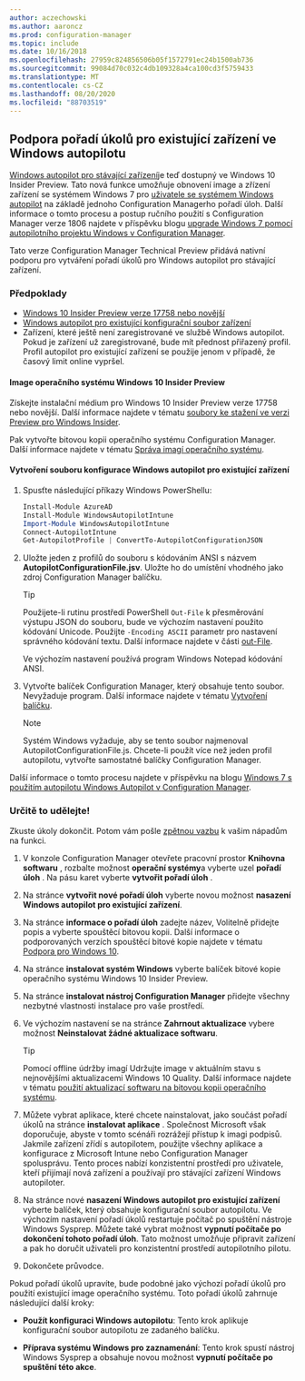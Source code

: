 ```yaml
---
author: aczechowski
ms.author: aaroncz
ms.prod: configuration-manager
ms.topic: include
ms.date: 10/16/2018
ms.openlocfilehash: 27959c824856506b05f1572791ec24b1500ab736
ms.sourcegitcommit: 99084d70c032c4db109328a4ca100cd3f5759433
ms.translationtype: MT
ms.contentlocale: cs-CZ
ms.lasthandoff: 08/20/2020
ms.locfileid: "88703519"
---
```

## <a name="task-sequence-support-of-windows-autopilot-for-existing-devices"></a><a name="bkmk_autopilot"></a> Podpora pořadí úkolů pro existující zařízení ve Windows autopilotu
<!--1358333-->

[Windows autopilot pro stávající zařízení](https://techcommunity.microsoft.com/t5/Windows-IT-Pro-Blog/New-Windows-Autopilot-capabilities-and-expanded-partner-support/ba-p/260430)je teď dostupný ve Windows 10 Insider Preview. Tato nová funkce umožňuje obnovení image a zřízení zařízení se systémem Windows 7 pro [uživatele se systémem Windows autopilot](/windows/deployment/windows-autopilot/user-driven) na základě jednoho Configuration Managerho pořadí úloh. Další informace o tomto procesu a postup ručního použití s Configuration Manager verze 1806 najdete v příspěvku blogu [upgrade Windows 7 pomocí autopilotního projektu Windows v Configuration Manager](https://techcommunity.microsoft.com/t5/Windows-IT-Pro-Blog/Upgrade-Windows-7-using-Windows-Autopilot-in-Configuration/ba-p/267747). 

Tato verze Configuration Manager Technical Preview přidává nativní podporu pro vytváření pořadí úkolů pro Windows autopilot pro stávající zařízení. 


### <a name="prerequisites"></a>Předpoklady

- [Windows 10 Insider Preview verze 17758 nebo novější](#bkmk_autopilot-image)  
- [Windows autopilot pro existující konfigurační soubor zařízení](#bkmk_autopilot-json)  
- Zařízení, které ještě není zaregistrované ve službě Windows autopilot. Pokud je zařízení už zaregistrované, bude mít přednost přiřazený profil. Profil autopilot pro existující zařízení se použije jenom v případě, že časový limit online vypršel.


#### <a name="windows-10-insider-preview-os-image"></a><a name="bkmk_autopilot-image"></a> Image operačního systému Windows 10 Insider Preview
Získejte instalační médium pro Windows 10 Insider Preview verze 17758 nebo novější. Další informace najdete v tématu [soubory ke stažení ve verzi Preview pro Windows Insider](https://www.microsoft.com/software-download/windowsinsiderpreviewadvanced).  

Pak vytvořte bitovou kopii operačního systému Configuration Manager. Další informace najdete v tématu [Správa imagí operačního systému](../../../../osd/get-started/manage-operating-system-images.md).

#### <a name="create-the-windows-autopilot-for-existing-devices-configuration-file"></a><a name="bkmk_autopilot-json"></a> Vytvoření souboru konfigurace Windows autopilot pro existující zařízení
1. Spusťte následující příkazy Windows PowerShellu:  

    ``` PowerShell  
    Install-Module AzureAD
    Install-Module WindowsAutopilotIntune 
    Import-Module WindowsAutopilotIntune 
    Connect-AutopilotIntune 
    Get-AutopilotProfile | ConvertTo-AutopilotConfigurationJSON 
    ```  

2. Uložte jeden z profilů do souboru s kódováním ANSI s názvem **AutopilotConfigurationFile.jsv**. Uložte ho do umístění vhodného jako zdroj Configuration Manager balíčku.  

    > [!Tip]  
    > Použijete-li rutinu prostředí PowerShell `Out-File` k přesměrování výstupu JSON do souboru, bude ve výchozím nastavení použito kódování Unicode. Použijte `-Encoding ASCII` parametr pro nastavení správného kódování textu. Další informace najdete v části [out-File](/powershell/module/microsoft.powershell.utility/out-file#parameters).  
    > 
    > Ve výchozím nastavení používá program Windows Notepad kódování ANSI.  

3. Vytvořte balíček Configuration Manager, který obsahuje tento soubor. Nevyžaduje program. Další informace najdete v tématu [Vytvoření balíčku](../../../../apps/deploy-use/packages-and-programs.md#create-a-package-and-program).  

    > [!NOTE]  
    > Systém Windows vyžaduje, aby se tento soubor najmenoval AutopilotConfigurationFile.js. Chcete-li použít více než jeden profil autopilotu, vytvořte samostatné balíčky Configuration Manager.  

Další informace o tomto procesu najdete v příspěvku na blogu [Windows 7 s použitím autopilotu Windows Autopilot v Configuration Manager](https://techcommunity.microsoft.com/t5/Windows-IT-Pro-Blog/Upgrade-Windows-7-using-Windows-Autopilot-in-Configuration/ba-p/267747).


### <a name="try-it-out"></a>Určitě to udělejte!

Zkuste úkoly dokončit. Potom vám pošle [zpětnou vazbu](../../../understand/find-help.md#product-feedback) k vašim nápadům na funkci.

1. V konzole Configuration Manager otevřete pracovní prostor **Knihovna softwaru** , rozbalte možnost **operační systémy**a vyberte uzel **pořadí úloh** . Na pásu karet vyberte **vytvořit pořadí úloh** .  

2. Na stránce **vytvořit nové pořadí úloh** vyberte novou možnost **nasazení Windows autopilot pro existující zařízení**.  

3. Na stránce **informace o pořadí úloh** zadejte název, Volitelně přidejte popis a vyberte spouštěcí bitovou kopii. Další informace o podporovaných verzích spouštěcí bitové kopie najdete v tématu [Podpora pro Windows 10](../../../plan-design/configs/support-for-windows-10.md#windows-10-adk).  

4. Na stránce **instalovat systém Windows** vyberte balíček bitové kopie operačního systému Windows 10 Insider Preview.  

5. Na stránce **instalovat nástroj Configuration Manager** přidejte všechny nezbytné vlastnosti instalace pro vaše prostředí.  

6. Ve výchozím nastavení se na stránce **Zahrnout aktualizace** vybere možnost **Neinstalovat žádné aktualizace softwaru**.  

    > [!Tip]  
    > Pomocí offline údržby imagí Udržujte image v aktuálním stavu s nejnovějšími aktualizacemi Windows 10 Quality. Další informace najdete v tématu [použití aktualizací softwaru na bitovou kopii operačního systému](../../../../osd/get-started/manage-operating-system-images.md#BKMK_OSImagesApplyUpdates).  

7. Můžete vybrat aplikace, které chcete nainstalovat, jako součást pořadí úkolů na stránce **instalovat aplikace** . Společnost Microsoft však doporučuje, abyste v tomto scénáři rozrážejí přístup k imagi podpisů. Jakmile zařízení zřídí s autopilotem, použijte všechny aplikace a konfigurace z Microsoft Intune nebo Configuration Manager spolusprávu. Tento proces nabízí konzistentní prostředí pro uživatele, kteří přijímají nová zařízení a používají pro stávající zařízení Windows autopiloter.  

8. Na stránce nové **nasazení Windows autopilot pro existující zařízení** vyberte balíček, který obsahuje konfigurační soubor autopilotu. Ve výchozím nastavení pořadí úkolů restartuje počítač po spuštění nástroje Windows Sysprep. Můžete také vybrat možnost **vypnutí počítače po dokončení tohoto pořadí úloh**. Tato možnost umožňuje připravit zařízení a pak ho doručit uživateli pro konzistentní prostředí autopilotního pilotu.  

9. Dokončete průvodce.  

Pokud pořadí úkolů upravíte, bude podobné jako výchozí pořadí úkolů pro použití existující image operačního systému. Toto pořadí úkolů zahrnuje následující další kroky:  

- **Použít konfiguraci Windows autopilotu**: Tento krok aplikuje konfigurační soubor autopilotu ze zadaného balíčku.  

- **Příprava systému Windows pro zaznamenání**: Tento krok spustí nástroj Windows Sysprep a obsahuje novou možnost **vypnutí počítače po spuštění této akce**.